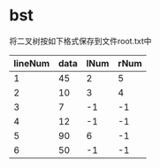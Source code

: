 # bst
将二叉树按如下格式保存到文件root.txt中

| lineNum | data | lNum | rNum |
| --- | --- | --- | --- |
| 1 | 45 | 2 | 5 |
| 2 | 10 | 3 | 4 |
| 3 | 7 | -1 | -1 |
| 4 | 12 | -1 | -1 |
| 5 | 90 | 6 | -1 |
| 6 | 50 | -1 | -1 |
